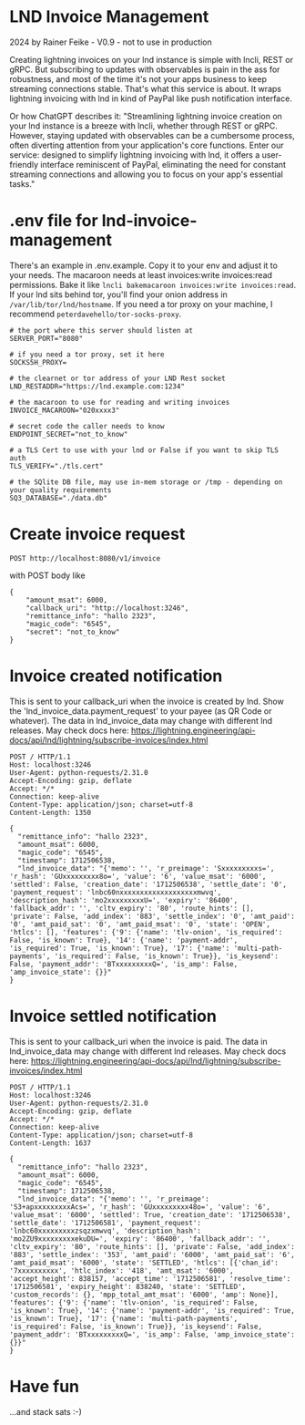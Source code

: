 # LND Invoice Management

2024 by Rainer Feike -
V0.9 - not to use in production

Creating lightning invoices on your lnd instance is simple with lncli, REST or gRPC. But subscribing to updates with
observables is pain in the ass for robustness,
and most of the time it's not your apps business to keep streaming connections stable.
That's what this service is about. It wraps lightning invoicing with lnd in kind of PayPal like push notification
interface.

Or how ChatGPT describes it: "Streamlining lightning invoice creation on your lnd instance is a breeze with lncli,
whether through REST or gRPC. However, staying updated with observables can be a cumbersome process, often diverting
attention from your application's core functions. Enter our service: designed to simplify lightning invoicing with lnd,
it offers a user-friendly interface reminiscent of PayPal, eliminating the need for constant streaming connections and
allowing you to focus on your app's essential tasks."

# .env file for lnd-invoice-management

There's an example in .env.example. Copy it to your env and adjust it to your needs.
The macaroon needs at least invoices:write invoices:read permissions.
Bake it like ```lncli bakemacaroon invoices:write invoices:read```. If your lnd
sits behind tor, you'll find your onion address in ```/var/lib/tor/lnd/hostname```.
If you need a tor proxy on your machine, I recommend ```peterdavehello/tor-socks-proxy```.

```shell
# the port where this server should listen at
SERVER_PORT="8080"

# if you need a tor proxy, set it here
SOCKS5H_PROXY=

# the clearnet or tor address of your LND Rest socket
LND_RESTADDR="https://lnd.example.com:1234"

# the macaroon to use for reading and writing invoices
INVOICE_MACAROON="020xxxx3"

# secret code the caller needs to know
ENDPOINT_SECRET="not_to_know"

# a TLS Cert to use with your lnd or False if you want to skip TLS auth
TLS_VERIFY="./tls.cert"

# the SQlite DB file, may use in-mem storage or /tmp - depending on your quality requirements
SQ3_DATABASE="./data.db"
```

# Create invoice request

```
POST http://localhost:8080/v1/invoice
```

with POST body like

```
{
    "amount_msat": 6000, 
    "callback_uri": "http://localhost:3246", 
    "remittance_info": "hallo 2323", 
    "magic_code": "6545", 
    "secret": "not_to_know"
}
```

# Invoice created notification

This is sent to your callback_uri when the invoice is created by lnd. Show the 'lnd_invoice_data.payment_request' to
your payee (as QR Code or whatever). The data in lnd_invoice_data may change with different lnd releases. May check docs
here: https://lightning.engineering/api-docs/api/lnd/lightning/subscribe-invoices/index.html

```
POST / HTTP/1.1
Host: localhost:3246
User-Agent: python-requests/2.31.0
Accept-Encoding: gzip, deflate
Accept: */*
Connection: keep-alive
Content-Type: application/json; charset=utf-8
Content-Length: 1350

{
  "remittance_info": "hallo 2323",
  "amount_msat": 6000,
  "magic_code": "6545",
  "timestamp": 1712506538,
  "lnd_invoice_data": "{'memo': '', 'r_preimage': 'Sxxxxxxxxxs=', 'r_hash': 'GUxxxxxxxxx8o=', 'value': '6', 'value_msat': '6000', 'settled': False, 'creation_date': '1712506538', 'settle_date': '0', 'payment_request': 'lnbc60nxxxxxxxxxxxxxxxxxxxmwvq', 'description_hash': 'mo2xxxxxxxxxU=', 'expiry': '86400', 'fallback_addr': '', 'cltv_expiry': '80', 'route_hints': [], 'private': False, 'add_index': '883', 'settle_index': '0', 'amt_paid': '0', 'amt_paid_sat': '0', 'amt_paid_msat': '0', 'state': 'OPEN', 'htlcs': [], 'features': {'9': {'name': 'tlv-onion', 'is_required': False, 'is_known': True}, '14': {'name': 'payment-addr', 'is_required': True, 'is_known': True}, '17': {'name': 'multi-path-payments', 'is_required': False, 'is_known': True}}, 'is_keysend': False, 'payment_addr': 'BTxxxxxxxxxQ=', 'is_amp': False, 'amp_invoice_state': {}}"
}
```

# Invoice settled notification

This is sent to your callback_uri when the invoice is paid. The data in lnd_invoice_data may change with different lnd
releases. May check docs here: https://lightning.engineering/api-docs/api/lnd/lightning/subscribe-invoices/index.html

```
POST / HTTP/1.1
Host: localhost:3246
User-Agent: python-requests/2.31.0
Accept-Encoding: gzip, deflate
Accept: */*
Connection: keep-alive
Content-Type: application/json; charset=utf-8
Content-Length: 1637

{
  "remittance_info": "hallo 2323",
  "amount_msat": 6000,
  "magic_code": "6545",
  "timestamp": 1712506538,
  "lnd_invoice_data": "{'memo': '', 'r_preimage': 'S3+apxxxxxxxxxAcs=', 'r_hash': 'GUxxxxxxxxx48o=', 'value': '6', 'value_msat': '6000', 'settled': True, 'creation_date': '1712506538', 'settle_date': '1712506581', 'payment_request': 'lnbc60xxxxxxxxxzsqzxmwvq', 'description_hash': 'mo2ZU9xxxxxxxxxekuDU=', 'expiry': '86400', 'fallback_addr': '', 'cltv_expiry': '80', 'route_hints': [], 'private': False, 'add_index': '883', 'settle_index': '353', 'amt_paid': '6000', 'amt_paid_sat': '6', 'amt_paid_msat': '6000', 'state': 'SETTLED', 'htlcs': [{'chan_id': '7xxxxxxxxxx', 'htlc_index': '418', 'amt_msat': '6000', 'accept_height': 838157, 'accept_time': '1712506581', 'resolve_time': '1712506581', 'expiry_height': 838240, 'state': 'SETTLED', 'custom_records': {}, 'mpp_total_amt_msat': '6000', 'amp': None}], 'features': {'9': {'name': 'tlv-onion', 'is_required': False, 'is_known': True}, '14': {'name': 'payment-addr', 'is_required': True, 'is_known': True}, '17': {'name': 'multi-path-payments', 'is_required': False, 'is_known': True}}, 'is_keysend': False, 'payment_addr': 'BTxxxxxxxxxQ=', 'is_amp': False, 'amp_invoice_state': {}}"
}
```

# Have fun

...and stack sats :-)